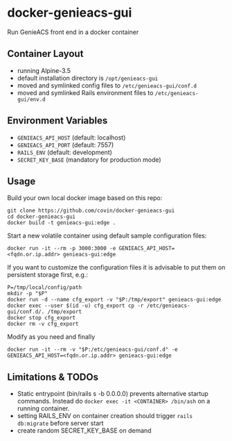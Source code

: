# docker-genieacs-gui
Run GenieACS front end in a docker container

## Container Layout
  * running Alpine-3.5
  * default installation directory is `/opt/genieacs-gui`
  * moved and symlinked config files to `/etc/genieacs-gui/conf.d`
  * moved and symlinked Rails environment files to `/etc/genieacs-gui/env.d`

## Environment Variables
  * `GENIEACS_API_HOST` (default: localhost)
  * `GENIEACS_API_PORT` (default: 7557)
  * `RAILS_ENV` (default: development)
  * `SECRET_KEY_BASE` (mandatory for production mode)

## Usage

Build your own local docker image based on this repo:
```
git clone https://github.com/covin/docker-genieacs-gui
cd docker-genieacs-gui
docker build -t genieacs-gui:edge .
```

Start a new volatile container using default sample configuration files:
```
docker run -it --rm -p 3000:3000 -e GENIEACS_API_HOST=<fqdn.or.ip.addr> genieacs-gui:edge
```

If you want to customize the configuration files it is advisable to put them on persistent storage first, e.g.:
```
P=/tmp/local/config/path
mkdir -p "$P"
docker run -d --name cfg_export -v "$P:/tmp/export" genieacs-gui:edge
docker exec --user $(id -u) cfg_export cp -r /etc/genieacs-gui/conf.d/. /tmp/export
docker stop cfg_export
docker rm -v cfg_export
```
Modify as you need and finally
```
docker run -it --rm -v "$P:/etc/genieacs-gui/conf.d" -e GENIEACS_API_HOST=<fqdn.or.ip.addr> genieacs-gui:edge
```

## Limitations & TODOs 
* Static entrypoint (bin/rails s -b 0.0.0.0) prevents alternative startup commands. Instead do `docker exec -it <CONTAINER> /bin/ash` on a running container.
* setting RAILS_ENV on container creation should trigger `rails db:migrate` before server start
* create random SECRET_KEY_BASE on demand

